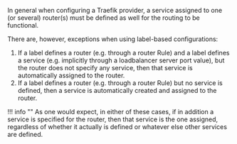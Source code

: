 In general when configuring a Traefik provider,
a service assigned to one (or several) router(s) must be defined as well for the routing to be functional.

There are, however, exceptions when using label-based configurations:

1. If a label defines a router (e.g. through a router Rule)
and a label defines a service (e.g. implicitly through a loadbalancer server port value),
but the router does not specify any service,
then that service is automatically assigned to the router.
1. If a label defines a router (e.g. through a router Rule)
but no service is defined, then a service is automatically created
and assigned to the router.

!!! info ""
    As one would expect, in either of these cases, if in addition a service is specified for the router,
    then that service is the one assigned, regardless of whether it actually is defined or whatever else other services are defined.

